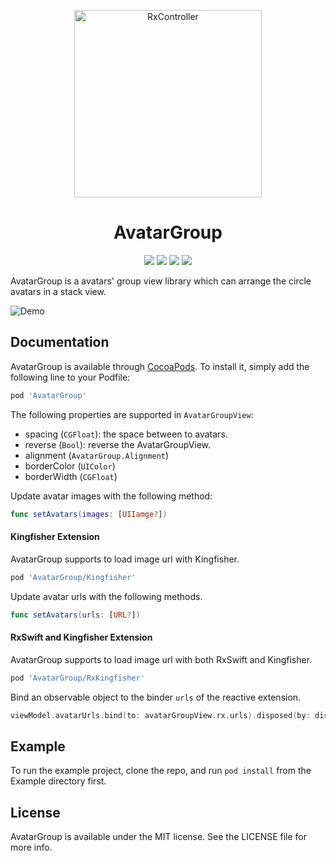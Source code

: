 <p align="center">
<img src="https://raw.githubusercontent.com/xflagstudio/AvatarGroup/master/Example/AvatarGroup/Images.xcassets/AppIcon.appiconset/icon.png" alt="RxController" title="RxController" width="300"/>
</p>
<h1 align="center">AvatarGroup</h1>
<p align="center">
<a href="https://app.bitrise.io/app/5bc2d92c7384df62"><img src="https://app.bitrise.io/app/5bc2d92c7384df62/status.svg?token=P8J63EKTrlTUBzAw_lQneg"></a>
<a href="https://https://cocoapods.org/pods/AvatarGroup"><img src="https://img.shields.io/cocoapods/v/AvatarGroup.svg?style=flat"></a>
<a href="https://https://cocoapods.org/pods/AvatarGroup"><img src="https://img.shields.io/cocoapods/l/AvatarGroup.svg?style=flat"></a>
<a href="https://https://cocoapods.org/pods/AvatarGroup"><img src="https://img.shields.io/cocoapods/p/AvatarGroup.svg?style=flat"></a>
</p>

AvatarGroup is a avatars' group view library which can arrange the circle avatars in a stack view.

![Demo](https://raw.githubusercontent.com/xflagstudio/AvatarGroup/master/screenshots/demo.png)

## Documentation

AvatarGroup is available through [CocoaPods](https://cocoapods.org). To install
it, simply add the following line to your Podfile:

```ruby
pod 'AvatarGroup'
```

The following properties are supported in `AvatarGroupView`:

- spacing (`CGFloat`): the space between to avatars.
- reverse (`Bool`): reverse the AvatarGroupView.
- alignment (`AvatarGroup.Alignment`)
- borderColor (`UIColor`)
- borderWidth (`CGFloat`)

Update avatar images with the following method:

```Swift
func setAvatars(images: [UIIamge?])
```

#### Kingfisher Extension

AvatarGroup supports to load image url with Kingfisher.

```ruby
pod 'AvatarGroup/Kingfisher'
```

Update avatar urls with the following methods.

```Swift
func setAvatars(urls: [URL?])
```

#### RxSwift and Kingfisher Extension

AvatarGroup supports to load image url with both RxSwift and Kingfisher.

```ruby
pod 'AvatarGroup/RxKingfisher'
```

Bind an observable object to the binder `urls` of the reactive extension.

```Swift
viewModel.avatarUrls.bind(to: avatarGroupView.rx.urls).disposed(by: disposeBag)
```

## Example

To run the example project, clone the repo, and run `pod install` from the Example directory first.

## License

AvatarGroup is available under the MIT license. See the LICENSE file for more info.
